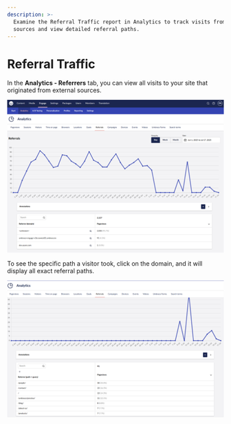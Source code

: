 ```yaml
---
description: >-
  Examine the Referral Traffic report in Analytics to track visits from external
  sources and view detailed referral paths.
---
```


# Referral Traffic

In the **Analytics - Referrers** tab, you can view all visits to your site that originated from external sources.

![Referral Traffic tab in Analytics section](../../.gitbook/assets/Analytics-referrals-v16.png)

To see the specific path a visitor took, click on the domain, and it will display all exact referral paths.

![Domain view displaying visitor referral paths](../../.gitbook/assets/analytics-referral-path-details-v16.png)
